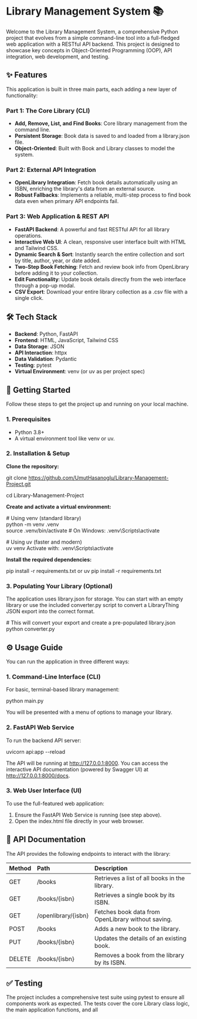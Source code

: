 # **Library Management System 📚**

Welcome to the Library Management System, a comprehensive Python project that evolves from a simple command-line tool into a full-fledged web application with a RESTful API backend. This project is designed to showcase key concepts in Object-Oriented Programming (OOP), API integration, web development, and testing.

## **✨ Features**

This application is built in three main parts, each adding a new layer of functionality:

### **Part 1: The Core Library (CLI)**

* **Add, Remove, List, and Find Books**: Core library management from the command line.  
* **Persistent Storage**: Book data is saved to and loaded from a library.json file.  
* **Object-Oriented**: Built with Book and Library classes to model the system.

### **Part 2: External API Integration**

* **OpenLibrary Integration**: Fetch book details automatically using an ISBN, enriching the library's data from an external source.  
* **Robust Fallbacks**: Implements a reliable, multi-step process to find book data even when primary API endpoints fail.

### **Part 3: Web Application & REST API**

* **FastAPI Backend**: A powerful and fast RESTful API for all library operations.  
* **Interactive Web UI**: A clean, responsive user interface built with HTML and Tailwind CSS.  
* **Dynamic Search & Sort**: Instantly search the entire collection and sort by title, author, year, or date added.  
* **Two-Step Book Fetching**: Fetch and review book info from OpenLibrary before adding it to your collection.  
* **Edit Functionality**: Update book details directly from the web interface through a pop-up modal.  
* **CSV Export**: Download your entire library collection as a .csv file with a single click.

## **🛠️ Tech Stack**

* **Backend**: Python, FastAPI  
* **Frontend**: HTML, JavaScript, Tailwind CSS  
* **Data Storage**: JSON  
* **API Interaction**: httpx  
* **Data Validation**: Pydantic  
* **Testing**: pytest  
* **Virtual Environment**: venv (or uv as per project spec)

## **🚀 Getting Started**

Follow these steps to get the project up and running on your local machine.

### **1\. Prerequisites**

* Python 3.8+  
* A virtual environment tool like venv or uv.

### **2\. Installation & Setup**

**Clone the repository:**

git clone https://github.com/UmutHasanoglu/Library-Management-Project.git

cd Library-Management-Project

**Create and activate a virtual environment:**

\# Using venv (standard library)  
python \-m venv .venv  
source .venv/bin/activate  \# On Windows: .venv\\Scripts\\activate

\# Using uv (faster and modern)  
uv venv
Activate with: .venv\Scripts\activate

**Install the required dependencies:**

pip install \-r requirements.txt
or
uv pip install \-r requirements.txt

### **3\. Populating Your Library (Optional)**

The application uses library.json for storage. You can start with an empty library or use the included converter.py script to convert a LibraryThing JSON export into the correct format.

\# This will convert your export and create a pre-populated library.json  
python converter.py

## **⚙️ Usage Guide**

You can run the application in three different ways:

### **1\. Command-Line Interface (CLI)**

For basic, terminal-based library management:

python main.py

You will be presented with a menu of options to manage your library.

### **2\. FastAPI Web Service**

To run the backend API server:

uvicorn api:app \--reload

The API will be running at http://127.0.0.1:8000. You can access the interactive API documentation (powered by Swagger UI) at http://127.0.0.1:8000/docs.

### **3\. Web User Interface (UI)**

To use the full-featured web application:

1. Ensure the FastAPI Web Service is running (see step above).  
2. Open the index.html file directly in your web browser.

## **📖 API Documentation**

The API provides the following endpoints to interact with the library:

| Method | Path | Description |
| :---- | :---- | :---- |
| GET | /books | Retrieves a list of all books in the library. |
| GET | /books/{isbn} | Retrieves a single book by its ISBN. |
| GET | /openlibrary/{isbn} | Fetches book data from OpenLibrary without saving. |
| POST | /books | Adds a new book to the library. |
| PUT | /books/{isbn} | Updates the details of an existing book. |
| DELETE | /books/{isbn} | Removes a book from the library by its ISBN. |

## **✅ Testing**

The project includes a comprehensive test suite using pytest to ensure all components work as expected. The tests cover the core Library class logic, the main application functions, and all

